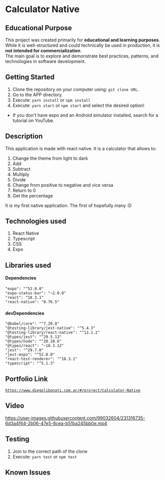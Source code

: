 # Calculator Native

## Educational Purpose

This project was created primarily for **educational and learning purposes**.  
While it is well-structured and could technically be used in production, it is **not intended for commercialization**.  
The main goal is to explore and demonstrate best practices, patterns, and technologies in software development.

## Getting Started

1. Clone the repository on your computer using: `git clone URL`.
2. Go to the APP directory.
3. Execute: `yarn install` or `npm install`
4. Execute: `yarn start` or `npm start` and select the desired option!

- If you don't have expo and an Android simulator installed, search for a tutorial on YouTube.

## Description

This application is made with react native. It is a calculator that allows to:

1. Change the theme from light to dark
2. Add
3. Subtract
4. Multiply
5. Divide
6. Change from positive to negative and vice versa
7. Return to 0
8. Get the percentage

It is my first native application. The first of hopefully many :D

## Technologies used

1. React Native
2. Typescript
3. CSS
4. Expo

## Libraries used

#### Dependencies

```
"expo": "^52.0.0"
"expo-status-bar": "~2.0.0"
"react": "18.3.1"
"react-native": "0.76.5"
```

#### devDependencies

```
"@babel/core": "^7.20.0"
"@testing-library/jest-native": "^5.4.3"
"@testing-library/react-native": "^12.1.2"
"@types/jest": "^29.5.13"
"@types/node": "^20.10.6"
"@types/react": "~18.3.12"
"jest": "^29.7.0"
"jest-expo": "^52.0.0"
"react-test-renderer": "^18.3.1"
"typescript": "^5.1.3"
```

## Portfolio Link

[`https://www.diegolibonati.com.ar/#/project/Calculator-Native`](https://www.diegolibonati.com.ar/#/project/Calculator-Native)

## Video

https://user-images.githubusercontent.com/99032604/231316735-6d3a4f64-2b06-47e5-8cea-b51ba245bb0e.mp4

## Testing

1. Join to the correct path of the clone
2. Execute: `yarn test` or `npm test`

## Known Issues
